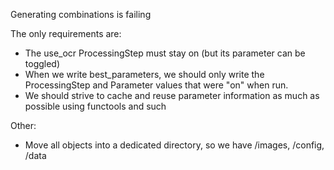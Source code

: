 Generating combinations is failing

The only requirements are:
- The use_ocr ProcessingStep must stay on (but its parameter can be toggled)
- When we write best_parameters, we should only write the ProcessingStep and Parameter values that were "on" when run.
- We should strive to cache and reuse parameter information as much as possible using functools and such

Other:
- Move all objects into a dedicated directory, so we have /images, /config, /data